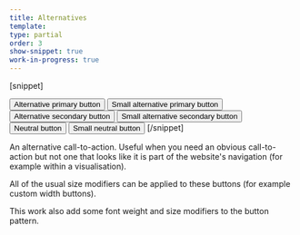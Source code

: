 ```yaml
---
title: Alternatives
template:
type: partial
order: 3
show-snippet: true
work-in-progress: true
---
```

[snippet]
<!-- Alternative primary buttons -->
<button class="btn btn--primary-alternative btn--bold btn--large">
    Alternative primary button
</button>
<button class="btn btn--primary-alternative btn--bold btn--small">
    Small alternative primary button
</button>
<br>

<!-- Alternative secondary buttons -->
<button class="btn btn--secondary-alternative btn--bold btn--large">
    Alternative secondary button
</button>
<button class="btn btn--secondary-alternative btn--bold btn--small">
    Small alternative secondary button
</button>
<br>

<!-- Neutral button -->
<button class="btn btn--neutral btn--bold btn--large">
    Neutral button
</button>
<button class="btn btn--neutral btn--bold btn--small">
    Small neutral button
</button>
[/snippet]

An alternative call-to-action. Useful when you need an obvious call-to-action but not one that looks like it is part of the website's navigation (for example within a visualisation).

All of the usual size modifiers can be applied to these buttons (for example custom width buttons).

This work also add some font weight and size modifiers to the button pattern.
